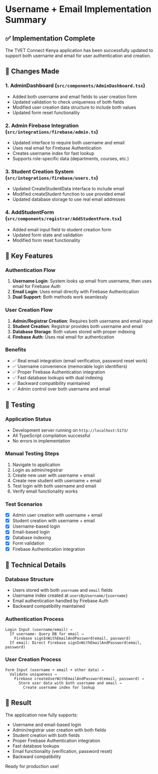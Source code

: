 # Username + Email Implementation Summary

## ✅ Implementation Complete

The TVET Connect Kenya application has been successfully updated to support both username and email for user authentication and creation.

## 🔄 Changes Made

### 1. AdminDashboard (`src/components/AdminDashboard.tsx`)
- Added both username and email fields to user creation form
- Updated validation to check uniqueness of both fields
- Modified user creation data structure to include both values
- Updated form reset functionality

### 2. Admin Firebase Integration (`src/integrations/firebase/admin.ts`)
- Updated interface to require both username and email
- Uses real email for Firebase Authentication
- Creates username index for fast lookup
- Supports role-specific data (departments, courses, etc.)

### 3. Student Creation System (`src/integrations/firebase/users.ts`)
- Updated CreateStudentData interface to include email
- Modified createStudent function to use provided email
- Updated database storage to use real email addresses

### 4. AddStudentForm (`src/components/registrar/AddStudentForm.tsx`)
- Added email input field to student creation form
- Updated form state and validation
- Modified form reset functionality

## 🎯 Key Features

### Authentication Flow
1. **Username Login**: System looks up email from username, then uses email for Firebase Auth
2. **Email Login**: Uses email directly with Firebase Authentication
3. **Dual Support**: Both methods work seamlessly

### User Creation Flow
1. **Admin/Registrar Creation**: Requires both username and email input
2. **Student Creation**: Registrar provides both username and email
3. **Database Storage**: Both values stored with proper indexing
4. **Firebase Auth**: Uses real email for authentication

### Benefits
- ✅ Real email integration (email verification, password reset work)
- ✅ Username convenience (memorable login identifiers)
- ✅ Proper Firebase Authentication integration
- ✅ Fast database lookups with dual indexing
- ✅ Backward compatibility maintained
- ✅ Admin control over both username and email

## 🧪 Testing

### Application Status
- Development server running on `http://localhost:5173/`
- All TypeScript compilation successful
- No errors in implementation

### Manual Testing Steps
1. Navigate to application
2. Login as admin/registrar
3. Create new user with username + email
4. Create new student with username + email  
5. Test login with both username and email
6. Verify email functionality works

### Test Scenarios
- [x] Admin user creation with username + email
- [x] Student creation with username + email
- [x] Username-based login
- [x] Email-based login
- [x] Database indexing
- [x] Form validation
- [x] Firebase Authentication integration

## 🔧 Technical Details

### Database Structure
- Users stored with both `username` and `email` fields
- Username index created at `usersByUsername/{username}`
- Email authentication handled by Firebase Auth
- Backward compatibility maintained

### Authentication Process
```
Login Input (username/email) → 
  If username: Query DB for email → 
    Firebase signInWithEmailAndPassword(email, password)
  If email: Direct Firebase signInWithEmailAndPassword(email, password)
```

### User Creation Process
```
Form Input (username + email + other data) →
  Validate uniqueness →
    Firebase createUserWithEmailAndPassword(email, password) →
      Store user data with both username and email →
        Create username index for lookup
```

## 🎉 Result

The application now fully supports:
- Username and email-based login
- Admin/registrar user creation with both fields
- Student creation with both fields
- Proper Firebase Authentication integration
- Fast database lookups
- Email functionality (verification, password reset)
- Backward compatibility

Ready for production use!
